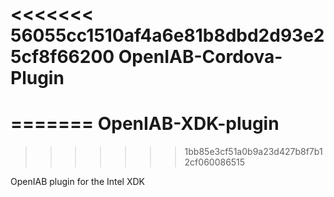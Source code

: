 <<<<<<< 56055cc1510af4a6e81b8dbd2d93e25cf8f66200
OpenIAB-Cordova-Plugin
=======================
=======
OpenIAB-XDK-plugin
==================
>>>>>>> 1bb85e3cf51a0b9a23d427b8f7b12cf060086515

OpenIAB plugin for the Intel XDK 
